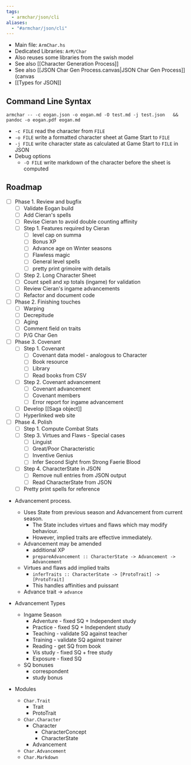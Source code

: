 ```yaml
---
tags:
  - armchar/json/cli
aliases:
  - "#armchar/json/cli"
---
```

+ Main file: `ArmChar.hs`
+ Dedicated Libraries: `ArM/Char`
+ Also reuses some libraries from the swish model
+ See also [[Character Generation Process]]
+ See also [[JSON Char Gen Process.canvas|JSON Char Gen Process]] (canvas
+ [[Types for JSON]]


## Command Line Syntax

```
armchar -- -c eogan.json -o eogan.md -O test.md -j test.json   && pandoc -o eogan.pdf eogan.md  
```

+ `-c FILE` read the character from `FILE`
+ `-o FILE` write a formatted character sheet at Game Start to `FILE`
+ `-j FILE` write character state as calculated at Game Start to `FILE` in JSON
+ Debug options
	+ `-O FILE` write markdown of the character before the sheet is computed

## Roadmap

+ [ ] Phase 1. Review and bugfix
	+ [ ] Validate Eogan build
	+ [ ] Add Cieran's spells
	+ [ ] Revise Cieran to avoid double counting affinity
	+ [ ] Step 1. Features required by Cieran
		+ [ ] level cap on summa
		+ [ ] Bonus XP
		+ [ ] Advance age on Winter seasons
		+ [ ] Flawless magic
		+ [ ] General level spells
		+ [ ] pretty print grimoire with details
	+ [ ] Step 2.  Long Character Sheet
	+ [ ] Count spell and xp totals (ingame) for validation
	+ [ ] Review Cieran's ingame advancements
	+ [ ] Refactor and document code
+ [ ] Phase 2.  Finishing touches
	+ [ ] Warping
	+ [ ] Decrepitude
	+ [ ] Aging
	+ [ ] Comment field on traits
	+ [ ]  P/G Char Gen
+ [ ] Phase 3. Covenant
	+ [ ] Step 1. Covenant
		+ [ ] Covenant data model - analogous to Character
		+ [ ] Book resource
		+ [ ] Library
		+ [ ] Read books from CSV
	+ [ ] Step 2. Covenant advancement
		+ [ ] Covenant advancement
		+ [ ] Covenant members
		+ [ ] Error report for ingame advancement
	+ [ ] Develop [[Saga object]]
	+ [ ] Hyperlinked web site
+ [ ] Phase 4. Polish
	+ [ ] Step 1. Compute Combat Stats
	+ [ ] Step 3. Virtues and Flaws - Special cases
		+ [ ] Linguist
		+ [ ] Great/Poor Characteristic
		+ [ ] Inventive Genius
		+ [ ] Infer Second Sight from Strong Faerie Blood
	+ [ ] Step 4.  CharacterState in JSON
		+ [ ] Remove null entries from JSON output
		+ [ ] Read CharacterState from JSON
	+ [ ] Pretty print spells for reference

+ Advancement process.
    + Uses State from previous season and Advancement from current season.
        + The State includes virtues and flaws which may modify behaviour.
        + However, implied traits are effective immediately.
    + Advancement may be amended
        + additional XP
        + `prepareAdvancement :: CharacterState -> Advancement -> Advancement`
    + Virtues and flaws add implied traits
        + `inferTraits :: CharacterState -> [ProtoTrait] -> [ProtoTrait]`
        + This handles affinities and puissant
    + Advance trait $\to$  `advance`
+ Advancement Types
	+ Ingame Season
		+ Adventure - fixed SQ + Independent study
		+ Practice - fixed SQ + Independent study
		+ Teaching - validate SQ against teacher
		+ Training - validate SQ against trainer
		+ Reading - get SQ from book
		+ Vis study - fixed SQ + free study
		+ Exposure - fixed SQ
	+ SQ bonuses
		+ correspondent
		+ study bonus
	 
       
+ Modules
	+ `Char.Trait`
		+ Trait
		+ ProtoTrait
	+ `Char.Character`
		+ Character
			+ CharacterConcept
			+ CharacterState
		+ Advancement
	+ `Char.Advancement`
	+ `Char.Markdown`
